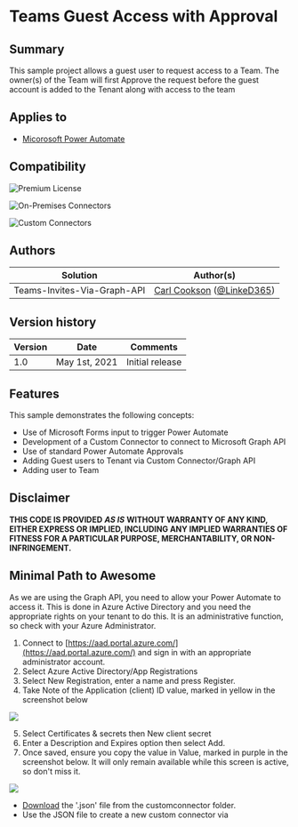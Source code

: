 # Teams Guest Access with Approval

## Summary

This sample project allows a guest user to request access to a Team. The owner(s) of the Team will first Approve the request before the guest account is added to the Tenant along with access to the team

## Applies to

*   [Micorosoft Power Automate](https://docs.microsoft.com/power-automate/)

## Compatibility

![Premium License](https://img.shields.io/badge/Premium%20Power%20Automate-Required-orange)

![On-Premises Connectors](https://img.shields.io/badge/On--Premises%20Connectors-No-green.svg)

![Custom Connectors](https://img.shields.io/badge/Custom%20Connectors-%20Required-orange.svg)

## Authors

| Solution | Author(s) |
| --- | --- |
| Teams-Invites-Via-Graph-API | [Carl Cookson](https://github.com/LinkeD365) ([@LinkeD365](https://twitter.com/LinkeD365)) |

## Version history

| Version | Date | Comments |
| --- | --- | --- |
| 1.0 | May 1st, 2021 | Initial release |

## Features

This sample demonstrates the following concepts:

*   Use of Microsoft Forms input to trigger Power Automate
*   Development of a Custom Connector to connect to Microsoft Graph API
*   Use of standard Power Automate Approvals
*   Adding Guest users to Tenant via Custom Connector/Graph API
*   Adding user to Team

## Disclaimer

**THIS CODE IS PROVIDED** _**AS IS**_ **WITHOUT WARRANTY OF ANY KIND, EITHER EXPRESS OR IMPLIED, INCLUDING ANY IMPLIED WARRANTIES OF FITNESS FOR A PARTICULAR PURPOSE, MERCHANTABILITY, OR NON-INFRINGEMENT.**

## Minimal Path to Awesome

As we are using the Graph API, you need to allow your Power Automate to access it. This is done in Azure Active Directory and you need the appropriate rights on your tenant to do this. It is an administrative function, so check with your Azure Administrator.

1.  Connect to [https://aad.portal.azure.com/](https://aad.portal.azure.com/) and sign in with an appropriate administrator account.
2.  Select Azure Active Directory/App Registrations
3.  Select New Registration, enter a name and press Register.
4.  Take Note of the Application (client) ID value, marked in yellow in the screenshot below

![](https://user-images.githubusercontent.com/43988771/116809570-843b6200-ab36-11eb-881d-89319dff5fbb.png)

5.  Select Certificates & secrets then New client secret
6.  Enter a Description and Expires option then select Add.
7.  Once saved, ensure you copy the value in Value, marked in purple in the screenshot below. It will only remain available while this screen is active, so don't miss it.

![](https://user-images.githubusercontent.com/43988771/116809721-5c98c980-ab37-11eb-9cae-ba07ea5e8d75.png)

*   [Download](https://github.com/pnp/powerautomate-samples/blob/main/samples/teams-invites-via-graph-api/customconnector/GraphAPI.swagger.json) the '.json' file from the customconnector folder.
*   Use the JSON file to create a new custom connector via
